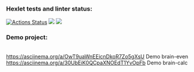 ### Hexlet tests and linter status:
[![Actions Status](https://github.com/ivan-shumilin/python-project-lvl1/workflows/hexlet-check/badge.svg)](https://github.com/ivan-shumilin/python-project-lvl1/actions)
<a href="https://codeclimate.com/github/codeclimate/codeclimate/maintainability"><img src="https://api.codeclimate.com/v1/badges/a99a88d28ad37a79dbf6/maintainability" /></a>
<a href="https://codeclimate.com/github/codeclimate/codeclimate/test_coverage"><img src="https://api.codeclimate.com/v1/badges/a99a88d28ad37a79dbf6/test_coverage" /></a>
### Demo project:
<br>https://asciinema.org/a/OwT9uaWnEEicnDkoR7Zo5gXsU Demo brain-even
<br>https://asciinema.org/a/30UbEiK0QCpaXNOEdT1YvOpFb Demo brain-calc
